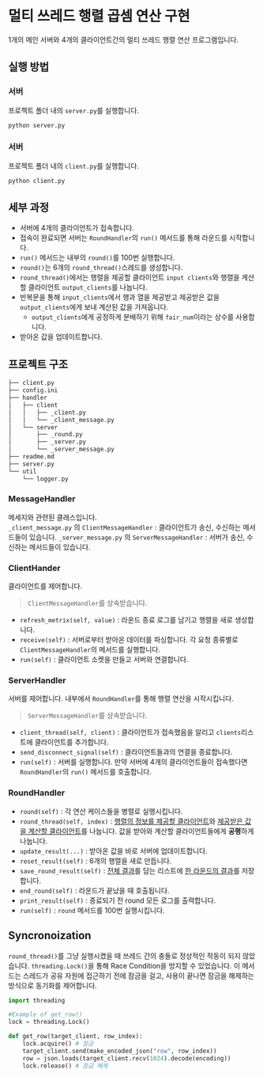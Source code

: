 멀티 쓰레드 행렬 곱셈 연산 구현
=============
1개의 메인 서버와 4개의 클라이언트간의 멀티 쓰레드 행렬 연산 프로그램입니다. 

## 실행 방법
### 서버
프로젝트 폴더 내의 `server.py`를 실행합니다.
```bash
python server.py
```
### 서버
프로젝트 폴더 내의 `client.py`를 실행합니다.
```bash
python client.py
```

## 세부 과정
- 서버에 4개의 클라이언트가 접속합니다.
- 접속이 완료되면 서버는 `RoundHandler`의 `run()` 메서드를 통해 라운드를 시작합니다.
- `run()` 메서드는 내부의 `round()`를 100번 실행합니다.
- `round()`는 6개의 `round_thread()`스레드를 생성합니다.
- `round_thread()`에서는 행렬을 제공할 클라이언트 `input clients`와 행렬을 계산할 클라이언트 `output_clients`를 나눕니다.
- 반복문을 통해 `input_clients`에서 행과 열을 제공받고 제공받은 값을 `output_clients`에게 보내 계산된 값을 가져옵니다. 
    - `output_clients`에게 공정하게 분배하기 위해 `fair_num`이라는 상수를 사용합니다.
- 받아온 값을 업데이트합니다.


## 프로젝트 구조
```bash
├── client.py
├── config.ini
├── handler
│   ├── client
│   │   ├── _client.py
│   │   └── _client_message.py
│   └── server
│       ├── _round.py
│       ├── _server.py
│       └── _server_message.py
├── readme.md
├── server.py
└── util
    └── logger.py

```
### MessageHandler
메세지와 관련된 클래스입니다.  
`_client_message.py` 의 `ClientMessageHandler` : 클라이언트가 송신, 수신하는 메서드들이 있습니다.
`_server_message.py` 의 `ServerMessageHandler` : 서버가 송신, 수신하는 메서드들이 있습니다. 

### ClientHander
클라이언트를 제어합니다.
> `ClientMessageHandler`를 상속받습니다.
- `refresh_metrix(self, value)` : 라운드 종료 로그를 남기고 행렬을 새로 생성합니다.
- `receive(self)` : 서버로부터 받아온 데이터를 파싱합니다. 각 요청 종류별로 `ClientMessageHandler`의 메서드를 실행합니다.
- `run(self)` : 클라이언트 소켓을 만들고 서버와 연결합니다.

### ServerHandler
서버를 제어합니다. 내부에서 `RoundHandler`를 통해 행렬 연산을 시작시킵니다.
> `ServerMessageHandler`를 상속받습니다.
- `client_thread(self, client)` : 클라이언트가 접속했음을 알리고 `clients`리스트에 클라이언트를 추가합니다.
- `send_disconnect_signal(self)` : 클라이언트들과의 연결을 종료합니다.
- `run(self)` : 서버를 실행합니다. 만약 서버에 4개의 클라이언트들이 접속했다면 `RoundHandler`의 `run()` 메서드를 호출합니다.

### RoundHandler
- `round(self)` : 각 연산 케이스들을 병렬로 실행시킵니다.
- `round_thread(self, index)` : <u>행렬의 정보를 제공할 클라이언트</u>와 <u>제공받은 값을 계산할 클라이언트</u>를 나눕니다. 값을 받아와 계산할 클라이언트들에게 **공평**하게 나눕니다.
- `update_result(...)` : 받아온 값을 바로 서버에 업데이트합니다.
- `reset_result(self)` : 6개의 행렬을 새로 만듭니다.
- `save_round_result(self)` : <u>전체 결과</u>를 담는 리스트에 <u>한 라운드의 결과</u>를 저장합니다.
- `end_round(self)` : 라운드가 끝났을 때 호출됩니다. 
- `print_result(self)` : 종료되기 전 round 모든 로그를 출력합니다.
- `run(self)` : `round` 메서드를 100번 실행시킵니다.



## Syncronoization
`round_thread()`를 그냥 실행시켰을 때 쓰레드 간의 충돌로 정상적인 작동이 되지 않았습니다. `threading.Lock()`을 통해 
Race Condition을 방지할 수 있었습니다. 이 메서드는 스레드가 공유 자원에 접근하기 전에 잠금을 걸고, 사용이 끝나면 잠금을 해제하는 방식으로 동기화를 제어합니다.
```python
import threading

#Example of get_row()
lock = threading.Lock()

def get_row(target_client, row_index):
    lock.acquire() # 잠금
    target_client.send(make_encoded_json("row", row_index))
    row = json.loads(target_client.recv(1024).decode(encoding))
    lock.release() # 잠금 해제
```